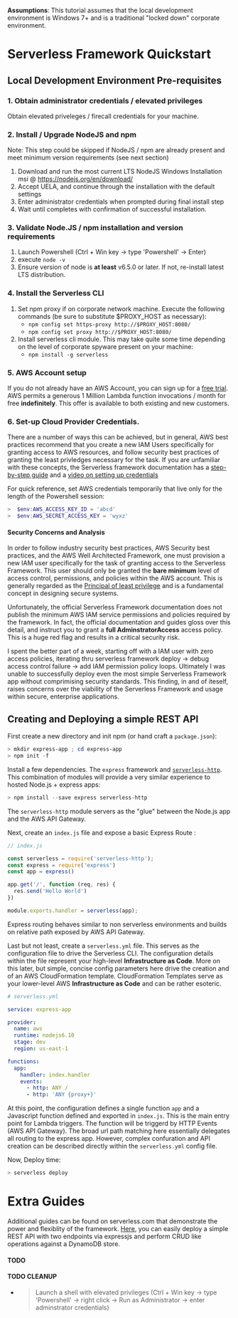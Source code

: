 **Assumptions**: This tutorial assumes that the local development environment is Windows 7+ and is a traditional "locked down" corporate environment.
# Serverless Framework Quickstart
## Local Development Environment Pre-requisites
### 1.  Obtain administrator credentials / elevated privileges
Obtain elevated priveleges / firecall credentials for your machine.
### 2.  Install / Upgrade NodeJS  and npm
Note: This step could be skipped if NodeJS / npm are already present and meet minimum version requirements (see next section)
  1. Download and run the most current LTS NodeJS Windows Installation msi @ https://nodejs.org/en/download/
  1. Accept UELA, and continue through the installation with the default settings
  1. Enter administrator credentials when prompted during final install step
  1. Wait until completes with confirmation of successful installation.
### 3.  Validate Node.JS / npm installation and version requirements
  1. Launch Powershell (Ctrl + Win key -> type 'Powershell' -> Enter)  
  1. execute `node -v`
  1. Ensure version of node is **at least** v6.5.0 or later.  If not, re-install latest LTS distribution.
### 4.  Install the Serverless CLI
  1. Set npm proxy if on corporate network machine.  Execute the following commands (be sure to substitute $PROXY_HOST as necessary):
      * `npm config set https-proxy http://$PROXY_HOST:8080/`
      * `npm config set proxy http://$PROXY_HOST:8080/`
  1. Install serverless cli module.  This may take quite some time depending on the level of corporate spyware present on your machine:
      * `npm install -g serverless`
### 5.  AWS Account setup
  If you do not already have an AWS Account, you can sign up for a [free trial](https://aws.amazon.com/s/dm/optimization/server-side-test/free-tier/free_np/).  AWS permits a generous 1 Million Lambda function invocations / month for free **indefinitely**.  This offer is available to both existing and new customers.  

### 6.  Set-up Cloud Provider Credentials.
There are a number of ways this can be achieved, but in general, AWS best practices recommend that you create a new IAM Users specifically for granting access to AWS resources, and follow security best practices of granting the least privledges necessary for the task.  If you are unfamiliar with these concepts, the Serverless framework documentation has a [step-by-step guide](https://serverless.com/framework/docs/providers/aws/guide/credentials/) and a [video on setting up credentials](https://www.youtube.com/watch?v=HSd9uYj2LJA)

For quick reference, set AWS credentials temporarily that live only for the length of the Powershell session:
```powershell
>  $env:AWS_ACCESS_KEY_ID = 'abcd'
>  $env:AWS_SECRET_ACCESS_KEY = 'wyxz'
```


#### Security Concerns and Analysis
In order to follow industry security best practices, AWS Security best practices, and the AWS Well Architected Framework, one must provision a new IAM user specifically for the task of granting access to the Serverless Framework.   This user should only be granted the **bare minimum** level of access control, permissions, and policies within the AWS account.  This is generally regarded as the [Principal of least privilege](https://en.wikipedia.org/wiki/Principle_of_least_privilege) and is a fundamental concept in designing secure systems.

Unfortunately, the official Serverless Framework documentation does not publish the minimum AWS IAM service permissions and policies required by the framework.  In fact, the official documentation and guides gloss over this detail, and instruct you to grant a **full AdminstratorAccess** access policy.  This is a huge red flag and results in a critical security risk.  

I spent the better part of a week, starting off with a IAM user with zero access policies, iterating thru serverless framework deploy -> debug access control failure -> add IAM permission policy loops.  Ultimately I was unable to successfully deploy even the most simple Serverless Framework app without comprimising security standards.  This finding, in and of iteself, raises concerns over the viability of the Serverless Framework and usage within secure, enterprise applications.

## Creating and Deploying a simple REST API
First create a new directory and init npm (or hand craft a `package.json`):

```powershell
> mkdir express-app ; cd express-app
> npm init -f
```

Install a few dependencies.  The `express` framework and [`serverless-http`](https://github.com/dougmoscrop/serverless-http).  This combination of modules will provide a very similar experience to hosted Node.js + express apps:

```powershell
> npm install --save express serverless-http
```
The `serverless-http` module servers as the "glue" between the Node.js app and the AWS API Gateway.

Next, create an `index.js` file and expose a basic Express Route :

```javascript
// index.js

const serverless = require('serverless-http');
const express = require('express')
const app = express()

app.get('/', function (req, res) {
  res.send('Hello World')
})

module.exports.handler = serverless(app);
```

Express routing behaves similar to non serverless environments and builds on relative path exposed by AWS API Gateway.

Last but not least, create a `serverless.yml` file.  This serves as the configuration file to drive the Serverless CLI.  The configuration details within the file represent your high-level **Infrastructure as Code**.  More on this later, but simple, concise config parameters here drive the creation and of an AWS CloudFormation template.  CloudFormation Templates serve as your lower-level AWS **Infrastructure as Code** and can be rather esoteric.

```yml
# serverless.yml

service: express-app

provider:
  name: aws
  runtime: nodejs6.10
  stage: dev
  region: us-east-1

functions:
  app:
    handler: index.handler
    events:
      - http: ANY /
      - http: 'ANY {proxy+}'
```

At this point, the configuration defines a single function `app` and a Javascript function defined and exported in `index.js`.  This is the main entry point for Lambda triggers.  The function will be triggerd by HTTP Events (AWS API Gateway).  The broad url path matching here essentially delegates all routing to the express app.  However, complex confuration and API creation can be described directly within the `serverless.yml` config file.

Now, Deploy time:
```powershell
> serverless deploy
```


# Extra Guides
Additional guides can be found on serverless.com that demonstrate the power and flexiblity of the framework.  [Here](https://serverless.com/blog/serverless-express-rest-api/), you can easily deploy a simple REST API with two endpoints via expressjs and perform CRUD like operations against a DynamoDB store.
#### TODO 

#### TODO CLEANUP 
- >Launch a shell with elevated privileges (Ctrl + Win key -> type 'Powershell' -> right click -> Run as Administrator -> enter adminstrator credentials)
 
